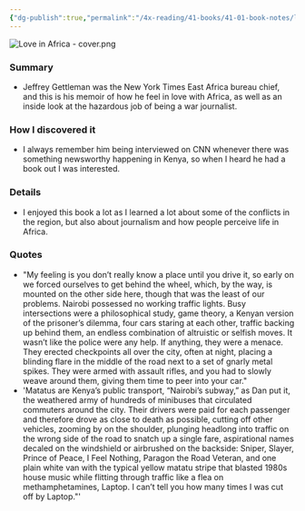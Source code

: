 ```yaml
---
{"dg-publish":true,"permalink":"/4x-reading/41-books/41-01-book-notes/love-in-africa-jeffrey-gettleman/","title":"Love in Africa - Jeffrey Gettleman","created":"2025-01-06T21:16:22.312+03:00","updated":"2025-01-06T21:30:50.102+03:00"}
---
```


![Love in Africa - cover.png](/img/user/4x%20-%20Reading/41%20Books/41.03%20Cover%20images/Love%20in%20Africa%20-%20cover.png)


### Summary
- Jeffrey Gettleman was the New York Times East Africa bureau chief, and this is his memoir of how he feel in love with Africa, as well as an inside look at the hazardous job of being a war journalist.

### How I discovered it
- I always remember him being interviewed on CNN whenever there was something newsworthy happening in Kenya, so when I heard he had a book out I was interested.

### Details
- I enjoyed this book a lot as I learned a lot about some of the conflicts in the region, but also about journalism and how people perceive life in Africa.

### Quotes
- "My feeling is you don’t really know a place until you drive it, so early on we forced ourselves to get behind the wheel, which, by the way, is mounted on the other side here, though that was the least of our problems. Nairobi possessed no working traffic lights. Busy intersections were a philosophical study, game theory, a Kenyan version of the prisoner’s dilemma, four cars staring at each other, traffic backing up behind them, an endless combination of altruistic or selfish moves. It wasn’t like the police were any help. If anything, they were a menace. They erected checkpoints all over the city, often at night, placing a blinding flare in the middle of the road next to a set of gnarly metal spikes. They were armed with assault rifles, and you had to slowly weave around them, giving them time to peer into your car."
- 'Matatus are Kenya’s public transport, “Nairobi’s subway,” as Dan put it, the weathered army of hundreds of minibuses that circulated commuters around the city. Their drivers were paid for each passenger and therefore drove as close to death as possible, cutting off other vehicles, zooming by on the shoulder, plunging headlong into traffic on the wrong side of the road to snatch up a single fare, aspirational names decaled on the windshield or airbrushed on the backside: Sniper, Slayer, Prince of Peace, I Feel Nothing, Paragon the Road Veteran, and one plain white van with the typical yellow matatu stripe that blasted 1980s house music while flitting through traffic like a flea on methamphetamines, Laptop. I can’t tell you how many times I was cut off by Laptop."'
